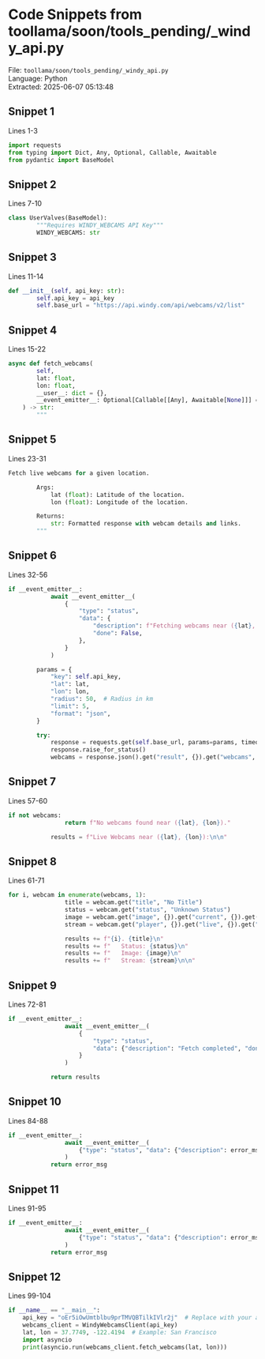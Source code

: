 # Code Snippets from toollama/soon/tools_pending/_windy_api.py

File: `toollama/soon/tools_pending/_windy_api.py`  
Language: Python  
Extracted: 2025-06-07 05:13:48  

## Snippet 1
Lines 1-3

```Python
import requests
from typing import Dict, Any, Optional, Callable, Awaitable
from pydantic import BaseModel
```

## Snippet 2
Lines 7-10

```Python
class UserValves(BaseModel):
        """Requires WINDY_WEBCAMS API Key"""
        WINDY_WEBCAMS: str
```

## Snippet 3
Lines 11-14

```Python
def __init__(self, api_key: str):
        self.api_key = api_key
        self.base_url = "https://api.windy.com/api/webcams/v2/list"
```

## Snippet 4
Lines 15-22

```Python
async def fetch_webcams(
        self,
        lat: float,
        lon: float,
        __user__: dict = {},
        __event_emitter__: Optional[Callable[[Any], Awaitable[None]]] = None,
    ) -> str:
        """
```

## Snippet 5
Lines 23-31

```Python
Fetch live webcams for a given location.

        Args:
            lat (float): Latitude of the location.
            lon (float): Longitude of the location.

        Returns:
            str: Formatted response with webcam details and links.
        """
```

## Snippet 6
Lines 32-56

```Python
if __event_emitter__:
            await __event_emitter__(
                {
                    "type": "status",
                    "data": {
                        "description": f"Fetching webcams near ({lat}, {lon})...",
                        "done": False,
                    },
                }
            )

        params = {
            "key": self.api_key,
            "lat": lat,
            "lon": lon,
            "radius": 50,  # Radius in km
            "limit": 5,
            "format": "json",
        }

        try:
            response = requests.get(self.base_url, params=params, timeout=15)
            response.raise_for_status()
            webcams = response.json().get("result", {}).get("webcams", [])
```

## Snippet 7
Lines 57-60

```Python
if not webcams:
                return f"No webcams found near ({lat}, {lon})."

            results = f"Live Webcams near ({lat}, {lon}):\n\n"
```

## Snippet 8
Lines 61-71

```Python
for i, webcam in enumerate(webcams, 1):
                title = webcam.get("title", "No Title")
                status = webcam.get("status", "Unknown Status")
                image = webcam.get("image", {}).get("current", {}).get("preview", "No Image")
                stream = webcam.get("player", {}).get("live", {}).get("embed", "No Stream URL")

                results += f"{i}. {title}\n"
                results += f"   Status: {status}\n"
                results += f"   Image: {image}\n"
                results += f"   Stream: {stream}\n\n"
```

## Snippet 9
Lines 72-81

```Python
if __event_emitter__:
                await __event_emitter__(
                    {
                        "type": "status",
                        "data": {"description": "Fetch completed", "done": True},
                    }
                )

            return results
```

## Snippet 10
Lines 84-88

```Python
if __event_emitter__:
                await __event_emitter__(
                    {"type": "status", "data": {"description": error_msg, "done": True}}
                )
            return error_msg
```

## Snippet 11
Lines 91-95

```Python
if __event_emitter__:
                await __event_emitter__(
                    {"type": "status", "data": {"description": error_msg, "done": True}}
                )
            return error_msg
```

## Snippet 12
Lines 99-104

```Python
if __name__ == "__main__":
    api_key = "oEr5iOwUmtblbu9prTMVQBTilkIVlr2j"  # Replace with your actual Windy Webcams key
    webcams_client = WindyWebcamsClient(api_key)
    lat, lon = 37.7749, -122.4194  # Example: San Francisco
    import asyncio
    print(asyncio.run(webcams_client.fetch_webcams(lat, lon)))
```

